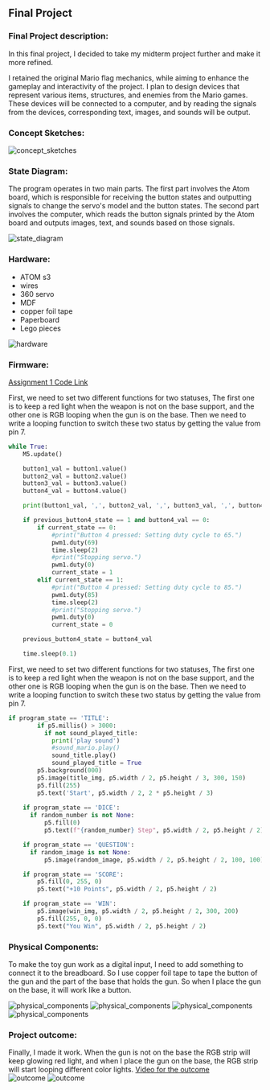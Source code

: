 ## Final Project
### Final Project description:  
In this final project, I decided to take my midterm project further and make it more refined. 

I retained the original Mario flag mechanics, while aiming to enhance the gameplay and interactivity of the project. I plan to design devices that represent various items, structures, and enemies from the Mario games. These devices will be connected to a computer, and by reading the signals from the devices, corresponding text, images, and sounds will be output.

### Concept Sketches:  
![concept_sketches](concept_sketches.jpg)  

### State Diagram:  
The program operates in two main parts. The first part involves the Atom board, which is responsible for receiving the button states and outputting signals to change the servo's model and the button states. The second part involves the computer, which reads the button signals printed by the Atom board and outputs images, text, and sounds based on those signals.

![state_diagram](State_Diagram.png)  

### Hardware:  
* ATOM s3
* wires
* 360 servo
* MDF
* copper foil tape
* Paperboard
* Lego pieces

![hardware](hardware.jpg)  

### Firmware:
[Assignment 1 Code Link](hw.py)  

First, we need to set two different functions for two statuses, The first one is to keep a red light when the weapon is not on the base support, and the other one is RGB looping when the gun is on the base. Then we need to write a looping function to switch these two status by getting the value from pin 7.  

```Python
while True:
    M5.update()

    button1_val = button1.value()
    button2_val = button2.value()
    button3_val = button3.value()
    button4_val = button4.value()

    print(button1_val, ',', button2_val, ',', button3_val, ',', button4_val)

    if previous_button4_state == 1 and button4_val == 0: 
        if current_state == 0:
            #print("Button 4 pressed: Setting duty cycle to 65.")
            pwm1.duty(69) 
            time.sleep(2)  
            #print("Stopping servo.")
            pwm1.duty(0)  
            current_state = 1  
        elif current_state == 1:
            #print("Button 4 pressed: Setting duty cycle to 85.")
            pwm1.duty(85)  
            time.sleep(2)  
            #print("Stopping servo.")
            pwm1.duty(0)  
            current_state = 0  

    previous_button4_state = button4_val

    time.sleep(0.1)
```

First, we need to set two different functions for two statuses, The first one is to keep a red light when the weapon is not on the base support, and the other one is RGB looping when the gun is on the base. Then we need to write a looping function to switch these two status by getting the value from pin 7.  

```Python
if program_state == 'TITLE':
        if p5.millis() > 3000:
          if not sound_played_title:
            print('play sound')
            #sound_mario.play()
            sound_title.play()  
            sound_played_title = True
        p5.background(000)
        p5.image(title_img, p5.width / 2, p5.height / 3, 300, 150)  
        p5.fill(255)
        p5.text('Start', p5.width / 2, 2 * p5.height / 3) 
    
    if program_state == 'DICE':
      if random_number is not None:
          p5.fill(0)
          p5.text(f"{random_number} Step", p5.width / 2, p5.height / 2)

    if program_state == 'QUESTION':
      if random_image is not None:
          p5.image(random_image, p5.width / 2, p5.height / 2, 100, 100)

    if program_state == 'SCORE':
        p5.fill(0, 255, 0)
        p5.text("+10 Points", p5.width / 2, p5.height / 2)

    if program_state == 'WIN':
        p5.image(win_img, p5.width / 2, p5.height / 2, 300, 200)  
        p5.fill(255, 0, 0)
        p5.text("You Win", p5.width / 2, p5.height / 2)
```

### Physical Components:
To make the toy gun work as a digital input, I need to add something to connect it to the breadboard. So I use copper foil tape to tape the button of the gun and the part of the base that holds the gun. So when I place the gun on the base, it will work like a button.  

![physical_components](physical_components1.jpg)
![physical_components](physical_components2.jpg)
![physical_components](physical_components3.jpg)
![physical_components](physical_components4.jpg)

### Project outcome:
Finally, I made it work. When the gun is not on the base the RGB strip will keep glowing red light, and when I place the gun on the base, the RGB strip will start looping different color lights.
[Video for the outcome](outcome.mp4)  
![outcome](outcome1.jpg)
![outcome](outcome2.jpg)
